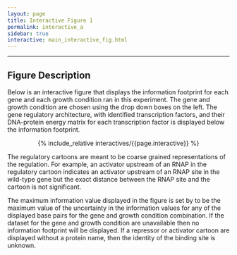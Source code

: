 ```yaml
---
layout: page
title: Interactive Figure 1
permalink: interactive_a
sidebar: true
interactive: main_interactive_fig.html
---
```

---

## Figure Description
Below is an interactive figure that displays the information footprint
for each gene and each growth condition ran in this experiment. The gene
and growth condition are chosen using the drop down boxes on the left. The
gene regulatory architecture, with identified transcription factors, and their
DNA-protein energy matrix for each transcription factor is displayed below
the information footprint. 



<!-- The below line includes the interactive figure. Do not change! -->
<center>

{% include_relative interactives/{{page.interactive}} %}

</center>
























The regulatory cartoons are meant to be coarse grained representations of the
regulation. For example, an activator upstream of an RNAP in the regulatory
cartoon indicates an activator upstream of an RNAP site in the wild-type gene
but the exact distance between the RNAP site and the cartoon is not significant.

The maximum information value displayed in the figure is set by to be the 
maximum value of the uncertainty in the information values for any of the 
displayed base pairs for the gene and growth condition combination. If 
the dataset for the gene and growth condition are unavailable then no
information footprint will be displayed. If a repressor or activator cartoon are
displayed without a protein name, then the identity of the binding site is
unknown.

